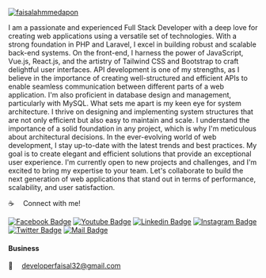 <p align="left"> <a href="https://scontent.fdac24-1.fna.fbcdn.net/v/t39.30808-6/398072052_290533217141556_7948353187915380587_n.png?stp=dst-png_s960x960&_nc_cat=110&ccb=1-7&_nc_sid=5f2048&_nc_ohc=ASJw2DHnDp0AX_T-cQJ&_nc_ht=scontent.fdac24-1.fna&oh=00_AfBUMOdef19Prgh857G-meMoR4FnE4UYW0GR5t2XUE2w9Q&oe=654B981E" target="blank">
<img style=" display: block;margin-left: auto;margin-right: auto;" src="https://scontent.fdac24-2.fna.fbcdn.net/v/t39.30808-6/271654336_1075058576620120_4287395965027595800_n.jpg?_nc_cat=108&ccb=1-7&_nc_sid=a2f6c7&_nc_eui2=AeF82SHVLu9a8ZgnqEVGYul5FnenkfVQH10Wd6eR9VAfXVo6H8X_LcxYg4nC_dQyY56A268grYDu8OQhA13l2WO-&_nc_ohc=1CQgTrbT_hkAX_ukDGC&_nc_ht=scontent.fdac24-2.fna&oh=00_AfDYaMeHCG_ey3xTNd5pluU4EjqdSMkYMqhnS4feIeO6OQ&oe=6509C085" alt="faisalahmmedapon" />
</a> </p>


I am a passionate and experienced Full Stack Developer with a deep love for creating web applications using a versatile set of technologies. With a strong foundation in PHP and Laravel, I excel in building robust and scalable back-end systems. On the front-end, I harness the power of JavaScript, Vue.js, React.js, and the artistry of Tailwind CSS and Bootstrap to craft delightful user interfaces.
API development is one of my strengths, as I believe in the importance of creating well-structured and efficient APIs to enable seamless communication between different parts of a web application. I'm also proficient in database design and management, particularly with MySQL.
What sets me apart is my keen eye for system architecture. I thrive on designing and implementing system structures that are not only efficient but also easy to maintain and scale. I understand the importance of a solid foundation in any project, which is why I'm meticulous about architectural decisions.
In the ever-evolving world of web development, I stay up-to-date with the latest trends and best practices. My goal is to create elegant and efficient solutions that provide an exceptional user experience.
I'm currently open to new projects and challenges, and I'm excited to bring my expertise to your team. Let's collaborate to build the next generation of web applications that stand out in terms of performance, scalability, and user satisfaction.

:coffee: &emsp;Connect with me!

[![Facebook Badge](https://img.shields.io/badge/Facebook-1877F2?style=for-the-badge&logo=facebook&logoColor=white)](https://www.facebook.com/faisalahmmedapon) 
[![Youtube Badge](https://img.shields.io/badge/YouTube-FF0000?style=for-the-badge&logo=youtube&logoColor=white)](https://youtube.com/@faisalahmmedapon) 
[![Linkedin Badge](https://img.shields.io/badge/LinkedIn-0077B5?style=for-the-badge&logo=linkedin&logoColor=white)](https://www.linkedin.com/in/faisalahmmedapon/) 
[![Instagram Badge](https://img.shields.io/badge/Instagram-E4405F?style=for-the-badge&logo=instagram&logoColor=white)](https://instagram.com/faisalahmmedapon) 
[![Twitter Badge](https://img.shields.io/badge/Twitter-1DA1F2?style=for-the-badge&logo=twitter&logoColor=white)](https://twitter.com/faisalahmmedapo) 
[![Mail Badge](https://img.shields.io/badge/Gmail-D14836?style=for-the-badge&logo=gmail&logoColor=white)](mailto:developerfaisal32@gmail.com)


#### Business

:email: &emsp;developerfaisal32@gmail.com
<br >

